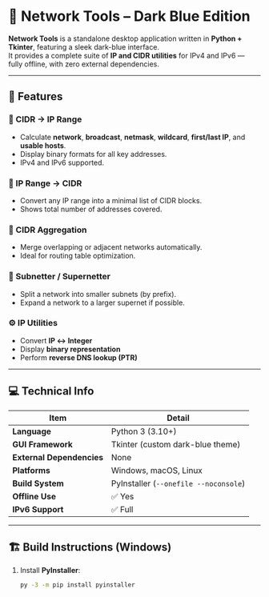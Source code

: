 # 🧭 Network Tools – Dark Blue Edition

**Network Tools** is a standalone desktop application written in **Python + Tkinter**, featuring a sleek dark-blue interface.  
It provides a complete suite of **IP and CIDR utilities** for IPv4 and IPv6 — fully offline, with zero external dependencies.

---

## 🚀 Features

### 🧩 CIDR → IP Range
- Calculate **network**, **broadcast**, **netmask**, **wildcard**, **first/last IP**, and **usable hosts**.  
- Display binary formats for all key addresses.  
- IPv4 and IPv6 supported.

### 🔁 IP Range → CIDR
- Convert any IP range into a minimal list of CIDR blocks.  
- Shows total number of addresses covered.

### 🧮 CIDR Aggregation
- Merge overlapping or adjacent networks automatically.  
- Ideal for routing table optimization.

### 🧱 Subnetter / Supernetter
- Split a network into smaller subnets (by prefix).  
- Expand a network to a larger supernet if possible.

### ⚙️ IP Utilities
- Convert **IP ↔ Integer**  
- Display **binary representation**  
- Perform **reverse DNS lookup (PTR)**  

---

## 💻 Technical Info

| Item | Detail |
|------|--------|
| **Language** | Python 3 (3.10+) |
| **GUI Framework** | Tkinter (custom dark-blue theme) |
| **External Dependencies** | None |
| **Platforms** | Windows, macOS, Linux |
| **Build System** | PyInstaller (`--onefile --noconsole`) |
| **Offline Use** | ✅ Yes |
| **IPv6 Support** | ✅ Full |

---

## 🏗️ Build Instructions (Windows)

1. Install **PyInstaller**:
   ```bash
   py -3 -m pip install pyinstaller



